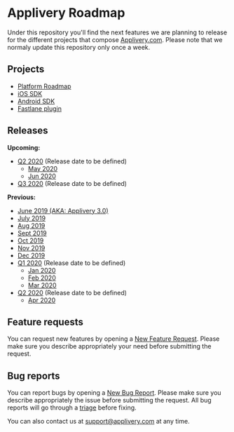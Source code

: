 # Applivery Roadmap

Under this repository you'll find the next features we are planning to release for the different projects that compose [Applivery.com](https://www.applivery.com). Please note that we normaly update this repository only once a week.

## Projects
- [Platform Roadmap](https://github.com/orgs/applivery/projects/1)
- [iOS SDK](https://github.com/applivery/applivery-ios-sdk/projects/1)
- [Android SDK](https://github.com/applivery/applivery-android-sdk/projects/1)
- [Fastlane plugin](https://github.com/fastlane-community/fastlane-plugin-applivery)

## Releases
**Upcoming:**

- [Q2 2020](https://github.com/applivery/roadmap/milestone/16) (Release date to be defined)
  - [May 2020](https://github.com/applivery/roadmap/milestone/18)
  - [Jun 2020](https://github.com/applivery/roadmap/milestone/19)
- [Q3 2020](https://github.com/applivery/roadmap/milestone/20) (Release date to be defined)

**Previous:**

- [June 2019 (AKA: Applivery 3.0)](https://github.com/applivery/roadmap/milestone/5?closed=1)
- [July 2019](https://github.com/applivery/roadmap/milestone/6?closed=1)
- [Aug 2019](https://github.com/applivery/roadmap/milestone/7?closed=1)
- [Sept 2019](https://github.com/applivery/roadmap/milestone/8?closed=1)
- [Oct 2019](https://github.com/applivery/roadmap/milestone/9)
- [Nov 2019](https://github.com/applivery/roadmap/milestone/10)
- [Dec 2019](https://github.com/applivery/roadmap/milestone/11)
- [Q1 2020](https://github.com/applivery/roadmap/milestone/12) (Release date to be defined)
  - [Jan 2020](https://github.com/applivery/roadmap/milestone/13)
  - [Feb 2020](https://github.com/applivery/roadmap/milestone/14)
  - [Mar 2020](https://github.com/applivery/roadmap/milestone/15)
- [Q2 2020](https://github.com/applivery/roadmap/milestone/16) (Release date to be defined)
  - [Apr 2020](https://github.com/applivery/roadmap/milestone/17)

## Feature requests
You can request new features by opening a [New Feature Request](https://github.com/applivery/roadmap/issues/new?assignees=&labels=&template=feature_request.md&title=).
Please make sure you describe appropriately your need before submitting the request.

## Bug reports
You can report bugs by opening a [New Bug Report](https://github.com/applivery/roadmap/issues/new?assignees=&labels=&template=bug_report.md&title=).
Please make sure you describe appropriately the issue before submitting the request. All bug reports will go through a [triage](https://github.com/orgs/applivery/projects/5) before fixing.


You can also contact us at [support@applivery.com](support@applivery.com) at any time.
